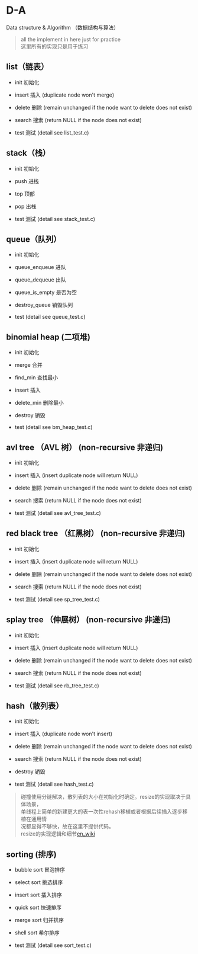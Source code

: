 # D-A
Data structure &amp; Algorithm （数据结构与算法）

>all the implement in here just for practice\
>这里所有的实现只是用于练习

## list（链表） 

- init 初始化

- insert 插入 (duplicate node won't merge)

- delete 删除 (remain unchanged if the node want to delete does not exist)

- search 搜索 (return NULL if the node does not exist)

- test 测试 (detail see list_test.c)

## stack（栈）

- init 初始化

- push 进栈

- top 顶部

- pop 出栈

- test 测试 (detail see stack_test.c)

## queue（队列）

- init 初始化

- queue_enqueue 进队

- queue_dequeue 出队

- queue_is_empty 是否为空

- destroy_queue 销毁队列

- test (detail see queue_test.c)

## binomial heap (二项堆)

- init 初始化

- merge 合并

- find_min 查找最小

- insert 插入

- delete_min 删除最小

- destroy 销毁

- test (detail see bm_heap_test.c)

## avl tree （AVL 树） (non-recursive 非递归)

- init 初始化

- insert 插入 (insert duplicate node will return NULL)

- delete 删除 (remain unchanged if the node want to delete does not exist)

- search 搜索 (return NULL if the node does not exist)

- test 测试 (detail see avl_tree_test.c)

## red black tree （红黑树） (non-recursive 非递归)

- init 初始化

- insert 插入 (insert duplicate node will return NULL)

- delete 删除 (remain unchanged if the node want to delete does not exist)

- search 搜索 (return NULL if the node does not exist)

- test 测试 (detail see sp_tree_test.c)

## splay tree （伸展树） (non-recursive 非递归)

- init 初始化

- insert 插入 (insert duplicate node will return NULL)

- delete 删除 (remain unchanged if the node want to delete does not exist)

- search 搜索 (return NULL if the node does not exist)

- test 测试 (detail see rb_tree_test.c)

## hash（散列表）

- init 初始化

- insert 插入 (duplicate node won't insert)

- delete 删除 (remain unchanged if the node want to delete does not exist)

- search 搜索 (return NULL if the node does not exist)

- destroy 销毁

- test 测试 (detail see hash_test.c)

>碰撞使用分链解决，散列表的大小在初始化时确定。resize的实现取决于具体场景，\
>单线程上简单的新建更大的表一次性rehash移植或者根据后续插入逐步移植在通用情\
>况都显得不够快，故在这里不提供代码。\
>resize的实现逻辑和细节[en_wiki](https://en.wikipedia.org/wiki/Hash_table#Dynamic_resizing)

## sorting (排序)

- bubble sort 冒泡排序

- select sort 挑选排序

- insert sort 插入排序

- quick sort 快速排序

- merge sort 归并排序

- shell sort 希尔排序

- test 测试 (detail see sort_test.c)
